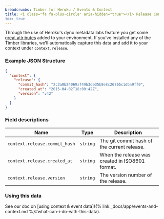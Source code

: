 ```yaml
---
breadcrumbs: Timber for Heroku / Events & Context
title: <i class="fa fa-plus-circle" aria-hidden="true"></i> Release Context
toc: true
---
```


Through the use of Heroku's dyno metadata labs feature you get some
[great attributes](https://devcenter.heroku.com/articles/dyno-metadata#attributes) added to
your environment. If you've installed any of the Timber libraries, we'll automatically capture
this data and add it to your context under `context.release`.

### Example JSON Structure

```json
{
  "context": {
    "release": {
      "commit_hash": "2c3a0b24069af49b3de35b8e8c26765c1dba9ff0",
      "created_at": "2015-04-02T18:00:42Z",
      "version": "v42"
    }
  }
}
```

### Field descriptions

Name | Type | Description
-----|------|------------
`context.release.commit_hash` | `string` | The git commit hash of the current release.
`context.release.created_at` | `string` | When the release was created in ISO8601 format.
`context.release.version` | `string` | The version number of the release.


### Using this data

See our doc on [using context & event data]({% link _docs/app/events-and-context.md %}#what-can-i-do-with-this-data).